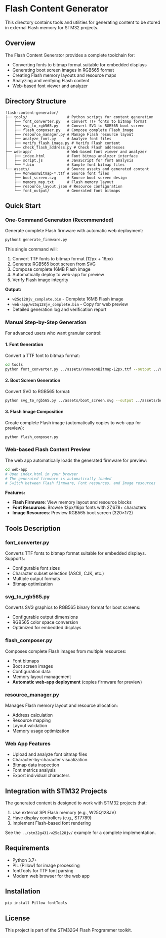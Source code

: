 # Flash Content Generator

This directory contains tools and utilities for generating content to be stored in external Flash memory for STM32 projects.

## Overview

The Flash Content Generator provides a complete toolchain for:

- Converting fonts to bitmap format suitable for embedded displays
- Generating boot screen images in RGB565 format
- Creating Flash memory layouts and resource maps
- Analyzing and verifying Flash content
- Web-based font viewer and analyzer

## Directory Structure

```text
flash-content-generator/
├── tools/                  # Python scripts for content generation
│   ├── font_converter.py   # Convert TTF fonts to bitmap format
│   ├── svg_to_rgb565.py    # Convert SVG to RGB565 boot screen
│   ├── flash_composer.py   # Compose complete Flash image
│   ├── resource_manager.py # Manage Flash resource layout
│   ├── analyze_font.py     # Analyze font files
│   ├── verify_flash_image.py # Verify Flash content
│   └── check_flash_address.py # Check Flash addresses
├── web-app/                # Web-based font viewer and analyzer
│   ├── index.html          # Font bitmap analyzer interface
│   ├── script.js           # JavaScript for font analysis
│   └── *.bin               # Sample font bitmap files
└── assets/                 # Source assets and generated content
    ├── VonwaonBitmap-*.ttf # Source font files
    ├── boot_screen.svg     # Source boot screen design
    ├── memory_map.txt      # Flash memory layout
    ├── resource_layout.json # Resource configuration
    └── font_output/        # Generated font bitmaps
```

## Quick Start

### One-Command Generation (Recommended)

Generate complete Flash firmware with automatic web deployment:

```bash
python3 generate_firmware.py
```

This single command will:

1. Convert TTF fonts to bitmap format (12px + 16px)
2. Generate RGB565 boot screen from SVG
3. Compose complete 16MB Flash image
4. Automatically deploy to web-app for preview
5. Verify Flash image integrity

**Output:**

- `w25q128jv_complete.bin` - Complete 16MB Flash image
- `web-app/w25q128jv_complete.bin` - Copy for web preview
- Detailed generation log and verification report

### Manual Step-by-Step Generation

For advanced users who want granular control:

#### 1. Font Generation

Convert a TTF font to bitmap format:

```bash
cd tools
python font_converter.py ../assets/VonwaonBitmap-12px.ttf --output ../assets/font_output/
```

#### 2. Boot Screen Generation

Convert SVG to RGB565 format:

```bash
python svg_to_rgb565.py ../assets/boot_screen.svg --output ../assets/boot_screen_320x172.bin --width 320 --height 172
```

#### 3. Flash Image Composition

Create complete Flash image (automatically copies to web-app for preview):

```bash
python flash_composer.py
```

### Web-based Flash Content Preview

The web app automatically loads the generated firmware for preview:

```bash
cd web-app
# Open index.html in your browser
# The generated firmware is automatically loaded
# Switch between Flash firmware, Font resources, and Image resources
```

**Features:**

- **Flash Firmware**: View memory layout and resource blocks
- **Font Resources**: Browse 12px/16px fonts with 27,678+ characters
- **Image Resources**: Preview RGB565 boot screen (320×172)

## Tools Description

### font_converter.py

Converts TTF fonts to bitmap format suitable for embedded displays. Supports:

- Configurable font sizes
- Character subset selection (ASCII, CJK, etc.)
- Multiple output formats
- Bitmap optimization

### svg_to_rgb565.py

Converts SVG graphics to RGB565 binary format for boot screens:

- Configurable output dimensions
- RGB565 color space conversion
- Optimized for embedded displays

### flash_composer.py

Composes complete Flash images from multiple resources:

- Font bitmaps
- Boot screen images
- Configuration data
- Memory layout management
- **Automatic web-app deployment** (copies firmware for preview)

### resource_manager.py

Manages Flash memory layout and resource allocation:

- Address calculation
- Resource mapping
- Layout validation
- Memory usage optimization

### Web App Features

- Upload and analyze font bitmap files
- Character-by-character visualization
- Bitmap data inspection
- Font metrics analysis
- Export individual characters

## Integration with STM32 Projects

The generated content is designed to work with STM32 projects that:

1. Use external SPI Flash memory (e.g., W25Q128JV)
2. Have display controllers (e.g., ST7789)
3. Implement Flash-based font rendering

See the `../stm32g431-w25q128jv/` example for a complete implementation.

## Requirements

- Python 3.7+
- PIL (Pillow) for image processing
- fontTools for TTF font parsing
- Modern web browser for the web app

## Installation

```bash
pip install Pillow fontTools
```

## License

This project is part of the STM32G4 Flash Programmer toolkit.
